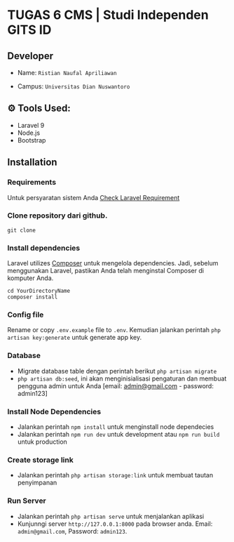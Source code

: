 # TUGAS 6 CMS | Studi Independen GITS ID

## Developer
- Name: ``` Ristian Naufal Apriliawan ```

- Campus: ``` Universitas Dian Nuswantoro ```

## :gear: Tools Used:

 - Laravel 9
 - Node.js
 - Bootstrap 
 
## Installation

### Requirements

Untuk persyaratan sistem Anda [Check Laravel Requirement](https://laravel.com/docs/9.x/deployment#server-requirements)

### Clone  repository dari github.

    git clone 

### Install dependencies

Laravel utilizes [Composer](https://getcomposer.org/) untuk mengelola dependencies. Jadi, sebelum menggunakan Laravel, pastikan Anda telah menginstal Composer di komputer Anda.

    cd YourDirectoryName
    composer install

### Config file

Rename or copy `.env.example` file to `.env`. Kemudian jalankan perintah `php artisan key:generate` untuk generate app key.

### Database

- Migrate database table dengan perintah berikut `php artisan migrate`
- `php artisan db:seed`, ini akan menginisialisasi pengaturan dan membuat pengguna admin untuk Anda [email: admin@gmail.com  - password: admin123]

### Install Node Dependencies

- Jalankan perintah `npm install` untuk menginstall node dependecies
- Jalankan perintah `npm run dev` untuk development atau `npm run build` untuk production

### Create storage link

- Jalankan perintah `php artisan storage:link` untuk membuat tautan penyimpanan

### Run Server

- Jalankan perintah `php artisan serve` untuk menjalankan aplikasi 
- Kunjunngi server `http://127.0.0.1:8000` pada browser anda. Email: `admin@gmail.com`, Password: `admin123`.